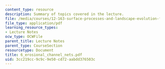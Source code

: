 ```yaml
---
content_type: resource
description: Summary of topics covered in the lecture.
file: /media/courses/12-163-surface-processes-and-landscape-evolution-fall-2004/3cc219cc9c9c9e50cd72aabdd376503c_6_erosional_channel_nets.pdf
file_type: application/pdf
learning_resource_types:
- Lecture Notes
ocw_type: OCWFile
parent_title: Lecture Notes
parent_type: CourseSection
resourcetype: Document
title: 6_erosional_channel_nets.pdf
uid: 3cc219cc-9c9c-9e50-cd72-aabdd376503c
---
```

